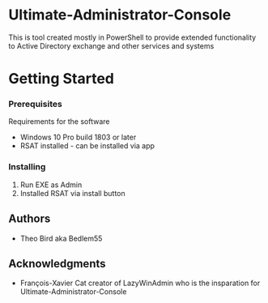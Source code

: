 # Ultimate-Administrator-Console
This is tool created mostly in PowerShell to provide extended functionality to Active Directory exchange and other services and systems

# Getting Started

### Prerequisites

Requirements for the software
- Windows 10 Pro build 1803 or later 
- RSAT installed - can be installed via app 

### Installing

1. Run EXE as Admin 
2. Installed RSAT via install button
    
## Authors

- Theo Bird aka Bedlem55

## Acknowledgments

- François-Xavier Cat creator of LazyWinAdmin who is the insparation for Ultimate-Administrator-Console


